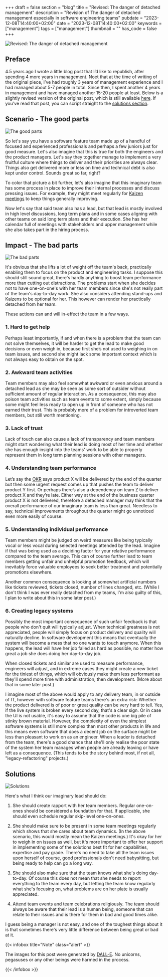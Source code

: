 +++
draft = false
section = "blog"
title = "Revised: The danger of detached management"
description = "Revision of The danger of detached management especially in software engineering teams"
pubdate = "2023-12-08T14:40:00+02:00"
date = "2023-12-08T14:40:00+02:00"
keywords = ["management"]
tags = ["management"]
thumbnail = ""
has_code = false
+++


![Revised: The danger of detached management](/media/revised-the-danger-of-detached-management/top.png "Image of a detached caravan")

## Preface

4.5 years ago I wrote a little blog post that I’d like to republish, after spending 4 more years in management. Noet that at the time of writing of the original piece, I’ve had roughly 3 years of management experience and I had managed about 5-7 people in total. Since then, I spent another 4 years in management and have managed another 15-20 people at least. Below is a slightly revised version of the original post, which is still available [here](https://peteraba.com/blog/the-danger-of-detached-management/). If you’ve read that post, you can script straight to the [solutions section](#solutions).

## Scenario - The good parts

![The good parts](/media/revised-the-danger-of-detached-management/happy.png "Happy unicorns and fluffy mythical creatures in front of a rainbow")

So let's say you have a software feature team made up of a handful of focused and experienced professionals and perhaps a few juniors just for good measure. Let's also imagine that this is true for both the engineers and the product managers. Let's say they together manage to implement a very fruitful culture where things to deliver and their priorities are always clear. Things also get delivered more or less on time and technical debt is also kept under control. Sounds great so far, right?

To color that picture a bit further, let's also imagine that this imaginary team has some process in place to improve their internal processes and discuss pressing issues. For example, they might meet regularly for [Kaizen meetings](https://www.wikiwand.com/en/Kaizen) to keep things generally improving.

Now let's say that said team also has a lead, but that lead is mostly involved in high level discussions, long term plans and in some cases aligning with other teams on said long term plans and their execution. She has her calendar full of meetings with stakeholders and upper management while she also takes part in the hiring process.

## Impact - The bad parts

![The bad parts](/media/revised-the-danger-of-detached-management/sad.png "Gloomy image of unicorns and fluffy mythical creatures looking for food")

It's obvious that she lifts a lot of weight off the team's back, practically enabling them to focus on the product and engineering tasks. I suppose this should still sound great, there's hardly anything to boost team performance more than cutting out distractions. The problems start when she decides not to have one-on-one's with her team members since she's not really part of the team's day-to-day work. She also considers attending stand-ups and Kaizens to be optional for her. This however can render her practically detached from her team.

These actions can and will in-effect the team in a few ways.

### 1. Hard to get help

Perhaps least importantly, if and when there is a problem that the team can not solve themselves, it will be harder to get the lead to make good decisions or even weigh in, because first she’s not used to weighing in on team issues, and second she might lack some important context which is not always easy to obtain on the spot.

### 2. Awkward team activities

Team members may also feel somewhat awkward or even anxious around a detached lead as she may be seen as some sort of outsider without sufficient amount of regular interaction. As a consequence, this may also poison team activities such as team events to some extent, simply because some might feel less ready to open up in front of someone who has not earned their trust. This is probably more of a problem for introverted team members, but still worth mentioning.

### 3. Lack of trust

Lack of touch can also cause a lack of transparency and team members might start wondering what their lead is doing most of her time and whether she has enough insight into the teams' work to be able to properly represent them in long term planning sessions with other managers.

### 4. Understanding team performance

Let’s say the [OKR](https://en.wikipedia.org/wiki/Objectives_and_key_results) says product X will be delivered by the end of the quarter but then some urgent request comes up that pushes the team to deliver product Y first. Or perhaps there’s also a dependency on team Z to deliver product X and they’re late. Either way at the end of the business quarter product X is not delivered, therefore a detached manager may think that the overall performance of our imaginary team is less than great. Needless to say, technical improvements throughout the quarter might go unnoticed even more easily of course.

### 5. Understanding individual performance

Team members might be judged on weird measures like being typically vocal or less vocal during selected meetings attended by the lead. Imagine if that was being used as a deciding factor for your relative performance compared to the team average. This can of course further lead to team members getting unfair and unhelpful promotion feedback, which will inevitably force valuable employees to seek better treatment and potentially promotions elsewhere.

Another common consequence is looking at somewhat artificial numbers like tickets reviewed, tickets closed, number of lines changed, etc. (While I don't think I was ever really detached from my teams, I'm also guilty of this, I plan to write about this in some later post.) 

### 6. Creating legacy systems

Possibly the most important consequence of such unfair feedback is that people who don't quit will typically adjust. When technical greatness is not appreciated, people will simply focus on product delivery and quality will naturally decline. In software development this means that eventually the system will become a mess that no one wants to touch anymore. When this happens, the lead will have her job failed as hard as possible, no matter how great a job she does doing her day-to-day job.

When closed tickets and similar are used to measure performance, engineers will adjust, and in extreme cases they might create a new ticket for the tiniest of things, which will obviously make them less performant as they'll spend more time with administration, then development. (More about that in some later post.)

I imagine most of the above would apply to any delivery team, in or outside of IT, however with software feature teams there's an extra risk: Whether the product delivered is of poor or great quality can be very hard to tell. Yes, if the live system is broken every second day, that's a clear sign. Or in case the UI is not usable, it's easy to assume that the code is one big pile of stinky brown material. However, the complexity of even the simplest software systems is still more complex than most other products in life and this means even software that does a decent job on the surface might be less than pleasant to work on as an engineer. When a leader is detached from the team, there's a good chance that she'll only realise the poor state of the system her team manages when people are already leaving or have left as a consequence. (This tends to be the story behind most, if not all, "legacy-refactoring" projects.)

## Solutions

![Solutions](/media/revised-the-danger-of-detached-management/hope.png "Asian girl holding a glowing crystal ball")

Here's what I think our imaginary lead should do:

1. She should create rapport with her team members. Regular one-on-ones should be considered a foundation for that. If applicable, she should even schedule regular skip-level one-on-ones.

2. She should make sure to be present in some team meetings regularly which shows that she cares about team dynamics. (In the above scenario, this would mostly mean the Kaizen meetings.) It's okay for her to weigh in on issues as well, but it's more important to offer her support in implementing some of the solutions best fit for her capabilities, expertise and pay grade. There's no need to take all the team issues upon herself of course, good professionals don't need babysitting, but being ready to help can go a long way.

3. She should also make sure that the team knows what she's doing day-to-day. Of course this does not mean that she needs to report everything to the team every day, but letting the team know regularly what she's focusing on, what problems are on her plate is usually appreciated.

4. Attend team events and team celebrations religiously. The team should always be aware that their lead is a human being, someone that can relate to their issues and is there for them in bad and good times alike.

I guess being a manager is not easy, and one of the toughest things about it is that sometimes there's very little difference between being great or bad at it.

{{< infobox title="Note" class="alert" >}}
<p>The images for this post were generated by <a href="https://openai.com/dall-e-3" rel="nofollow">DALL-E</a>. No unicorns, pegasuses or any other beings were harmed in the process.</p>
{{< /infobox >}}